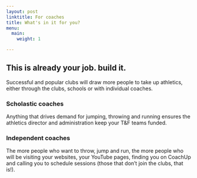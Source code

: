 ```yaml
---
layout: post
linktitle: For coaches
title: What's in it for you?
menu:
  main:
    weight: 1

---
```

## This is already your job. build it.

<p class="message"> Successful and popular clubs will draw more people to take up athletics, either through the clubs, schools or with individual coaches.</p>

### Scholastic coaches 

Anything that drives demand for jumping, throwing and running ensures the athletics director and administration keep your T&F teams funded.

### Independent coaches

The more people who want to throw, jump and run, the more people who will be visiting your websites, your YouTube pages, finding you on CoachUp and calling you to schedule sessions (those that don’t join the clubs, that is!).

